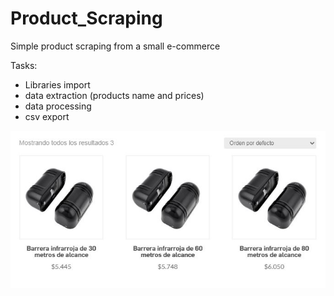 # Product_Scraping
Simple product scraping from a small e-commerce

Tasks:
- Libraries import
- data extraction (products name and prices)
- data processing
- csv export

![](products_ecommerce.JPG)
